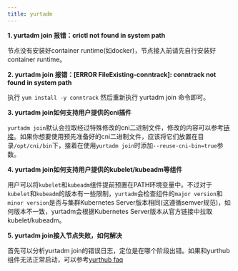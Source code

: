 ```yaml
---
title: yurtadm
---
```


**1. yurtadm join 报错：crictl not found in system path**

节点没有安装好container runtime(如docker)，节点接入前请先自行安装好container runtime。

**2. yurtadm join 报错：[ERROR FileExisting-conntrack]: conntrack not found in system path**

执行 `yum install -y conntrack` 然后重新执行 yurtadm join 命令即可。

**3. yurtadm join如何支持用户提供的cni插件**

`yurtadm join`默认会拉取经过特殊修改的cni二进制文件，修改的内容可以参考[链接](../user-manuals/network/edge-pod-network.md)。如果你想要使用预先准备好的cni二进制文件，应该将它们放置在目录`/opt/cni/bin`下，接着在使用`yurtadm join`时添加`--reuse-cni-bin=true`参数。

**4. yurtadm join如何支持用户提供的kubelet/kubeadm等组件**

用户可以将`kubelet`和`kubeadm`组件提前预置在PATH环境变量中。不过对于`kubelet`和`kubeadm`的版本有一些限制，`yurtadm`会检查组件的`major version`和`minor version`是否与集群Kubernetes Server版本相同(这遵循semver规范)，如何版本不一致，yurtadm会根据Kubernetes Server版本从官方链接中拉取kubelet/kubeadm。

**5. yurtadm join接入节点失败，如何解决**

首先可以分析yurtadm join的错误日志，定位是在哪个阶段出错。如果和yurthub组件无法正常启动，可以参考[yurthub faq](./yurthub.md)